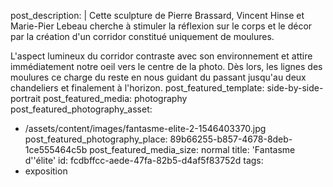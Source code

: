 post_description: |
  Cette sculpture de Pierre Brassard, Vincent Hinse et Marie-Pier Lebeau cherche à stimuler la réflexion sur le corps et le décor par la création d'un corridor constitué uniquement de&nbsp;moulures.
  
  L'aspect lumineux du corridor contraste avec son environnement et attire immédiatement notre oeil vers le centre de la photo. Dès lors, les lignes des moulures ce charge du reste en nous guidant du passant jusqu'au deux chandeliers et finalement à&nbsp;l'horizon.
post_featured_template: side-by-side-portrait
post_featured_media: photography
post_featured_photography_asset:
  - /assets/content/images/fantasme-elite-2-1546403370.jpg
post_featured_photography_place: 89b66255-b857-4678-8deb-1ce555464c5b
post_featured_media_size: normal
title: 'Fantasme d''élite'
id: fcdbffcc-aede-47fa-82b5-d4af5f83752d
tags:
  - exposition
